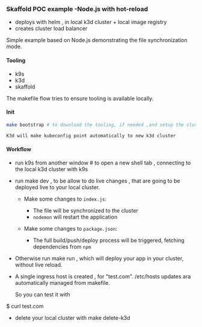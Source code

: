 ###  Skaffold POC example -Node.js with hot-reload

- deploys with helm , in local k3d cluster + local image registry
- creates cluster load balancer

Simple example based on Node.js demonstrating the file synchronization mode.

#### Tooling

- k9s
- k3d
- skaffold

The makefile flow tries to ensure tooling is available locally.

#### Init

```bash
make bootstrap # to download the tooling, if needed ,and setup the cluster. This will take a few minutes on first run.

K3d will make kubeconfig point automatically to new k3d cluster

```

#### Workflow

* run k9s from another window # to open a new shell tab , connecting to the local k3d cluster with k9s

* run make dev , to be allow to do live changes , that are going to be deployed live to your local cluster.

  * Make some changes to `index.js`:
      * The file will be synchronized to the cluster
      * `nodemon` will restart the application

  * Make some changes to `package.json`:
      * The full build/push/deploy process will be triggered, fetching dependencies from `npm`

* Otherwise run make run , which will deploy your app in your cluster, without live reload.

* A single ingress host is created , for "test.com". /etc/hosts updates ara automatically managed from makefile.

  So you can test it with

$ curl test.com

* delete your local cluster with make delete-k3d
